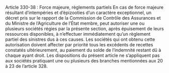Article 330-38 : Force majeure, règlements partiels
En cas de force majeure résultant d’intempéries et d’épizooties d’un caractère exceptionnel, un décret pris sur le rapport de la Commission de Contrôle des Assurances et du Ministre de l’Agriculture de l’État membre, peut autoriser une ou plusieurs sociétés régies par la présente section, après épuisement de leurs ressources disponibles, à n’effectuer immédiatement qu’un règlement partiel des sinistres dus à ces causes. Les sociétés qui ont obtenu cette autorisation doivent affecter par priorité tous les excédents de recettes constatés ultérieurement, au paiement du solde de l’indemnité restant dû à chaque ayant droit.
Les dispositions du présent article ne s’appliquent pas aux sociétés pratiquant une ou plusieurs des branches mentionnées aux 20 à 23 de l’article 328.